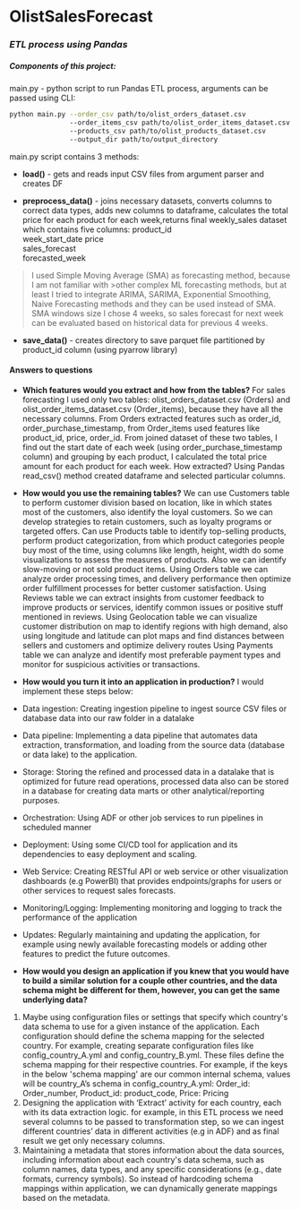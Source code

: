 # OlistSalesForecast

### _ETL process using Pandas_


##### Components of this project: 
main.py - python script to run Pandas ETL process, arguments can be passed using CLI:
```sh
python main.py --order_csv path/to/olist_orders_dataset.csv
               --order_items_csv path/to/olist_order_items_dataset.csv
               --products_csv path/to/olist_products_dataset.csv
               --output_dir path/to/output_directory
```

main.py script contains 3 methods:
- **load()** - gets and reads input CSV files from argument parser and creates DF

- **preprocess_data()** - joins necessary datasets, converts columns to correct data types, adds new columns to dataframe, calculates the total price for each product for each week,returns final weekly_sales dataset which contains five columns: 
product_id	
week_start_date	
price	
sales_forecast	
forecasted_week

> I used Simple Moving Average (SMA) as forecasting method, because I am not familiar with >other complex ML forecasting methods, but at least I tried to integrate ARIMA, SARIMA, Exponential Smoothing, Naive Forecasting methods and they can be used instead of SMA.
SMA windows size I chose 4 weeks, so sales forecast for next week can be evaluated based on historical data for previous 4 weeks.

- **save_data()** - creates directory to save parquet file partitioned by product_id column (using pyarrow library)

#### Answers to questions

- **Which features would you extract and how from the tables?**
For sales forecasting I used only two tables: olist_orders_dataset.csv (Orders) and olist_order_items_dataset.csv (Order_items), because they have all the necessary columns.
From Orders extracted features such as order_id, order_purchase_timestamp,
from Order_items used features like product_id,  price, order_id. 
From joined dataset of these two tables, I find out the start date of each week (using order_purchase_timestamp column) and grouping by each product, I calculated the total price amount for each product for each week.
How extracted?
Using Pandas read_csv() method created dataframe and selected particular columns.

- **How would you use the remaining tables?**
We can use Customers table to perform customer division based on location, like in which states most of the customers, also identify the loyal customers. So we can develop strategies to retain customers, such as loyalty programs or targeted offers.
Can use Products table to identify top-selling products, perform product categorization, from which product categories people buy most of the time, using columns like length, height, width do some visualizations to assess the measures of products. Also we can identify slow-moving or not sold product  items.
Using Orders table we can analyze order processing times, and delivery performance then optimize order fulfillment processes for better customer satisfaction.
Using Reviews table we can extract insights from customer feedback to improve products or services, identify common issues or positive stuff mentioned in reviews.
Using Geolocation table we can visualize customer distribution on map to identify regions with high demand, also using longitude and latitude can plot maps and find distances between sellers and customers and optimize delivery routes
Using Payments table we can analyze and identify most preferable payment types and monitor for suspicious activities or transactions.

- **How would you turn it into an application in production?**
I would implement these steps below:
- Data ingestion: Creating ingestion pipeline to ingest source CSV files or database data into our raw folder in a datalake
- Data pipeline: Implementing a data pipeline that automates data extraction, transformation, and loading from the source data (database or data lake) to the application.
- Storage: Storing the refined and processed data in a datalake that is optimized for future read operations, processed data also can be stored in a database for creating data marts or other analytical/reporting purposes. 
- Orchestration: Using ADF or other job services to run pipelines in scheduled manner
- Deployment: Using some CI/CD tool for application and its dependencies to easy deployment and scaling.
- Web Service: Creating RESTful API or web service or other visualization dashboards (e.g PowerBI) that provides endpoints/graphs for users or other services to request sales forecasts.
- Monitoring/Logging: Implementing monitoring and logging to track the performance of the application 
- Updates: Regularly maintaining and updating the application, for example using newly available forecasting models or adding other features to predict the future outcomes.
- **How would you design an application if you knew that you would have to build a similar solution for a couple other countries, and the data schema might be different for them, however, you can get the same underlying data?**
1. Maybe using configuration files or settings that specify which country's data schema to use for a given instance of the application. Each configuration should define the schema mapping for the selected country. For example, creating separate configuration files like config_country_A.yml and config_country_B.yml.
These files define the schema mapping for their respective countries.
For example, if the keys in the below 'schema mapping' are our common internal schema, values will be country_A’s schema in config_country_A.yml:
  Order_id: Order_number, 
  Product_id: product_code,
  Price: Pricing
3. Designing the application with ‘Extract’ activity for each country, each with its data extraction logic.  for example, in this ETL process we need several columns to be passed to transformation step, so we can ingest different countries’ data in different activities (e.g in ADF) and as final result we get only necessary columns.
4. Maintaining a metadata that stores information about the data sources, including information about each country's data schema, such as column names, data types, and any specific considerations (e.g., date formats, currency symbols). So instead of hardcoding schema mappings within application, we can dynamically generate mappings based on the metadata.
